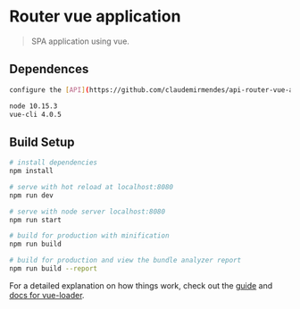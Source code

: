 # Router vue application

> SPA application using vue.
## Dependences

``` bash
configure the [API](https://github.com/claudemirmendes/api-router-vue-application.git)

node 10.15.3
vue-cli 4.0.5
```
## Build Setup

``` bash
# install dependencies
npm install

# serve with hot reload at localhost:8080
npm run dev

# serve with node server localhost:8080
npm run start

# build for production with minification
npm run build

# build for production and view the bundle analyzer report
npm run build --report
```

For a detailed explanation on how things work, check out the [guide](http://vuejs-templates.github.io/webpack/) and [docs for vue-loader](http://vuejs.github.io/vue-loader).
